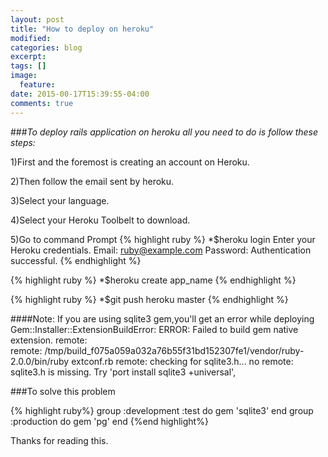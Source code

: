 ```yaml
---
layout: post
title: "How to deploy on heroku"
modified:
categories: blog
excerpt:
tags: []
image:
  feature:
date: 2015-00-17T15:39:55-04:00
comments: true
---
```


###*To deploy rails application on heroku all you need to do is follow these steps:*

1)First and the foremost is creating an account on Heroku.

2)Then follow the email sent by heroku.

3)Select your language.

4)Select your Heroku Toolbelt to download.

5)Go to command Prompt 
{% highlight ruby %}
 *$heroku login
Enter your Heroku credentials.
Email: ruby@example.com
Password:
Authentication successful.
{% endhighlight %}

{% highlight ruby %}
*$heroku create app_name
{% endhighlight %}

{% highlight ruby %}
 *$git push heroku master
{% endhighlight %}

####Note: If you are using sqlite3 gem,you'll get an error while deploying
Gem::Installer::ExtensionBuildError: ERROR: Failed to build gem native extension.
remote:        
remote:        /tmp/build_f075a059a032a76b55f31bd152307fe1/vendor/ruby-2.0.0/bin/ruby extconf.rb
remote:        checking for sqlite3.h... no
remote:        sqlite3.h is missing. Try 'port install sqlite3 +universal',


###To solve this problem


{% highlight ruby%}
group :development :test do
gem 'sqlite3'
end
group :production do
gem 'pg'
end
{%end highlight%}


Thanks for reading this. 


